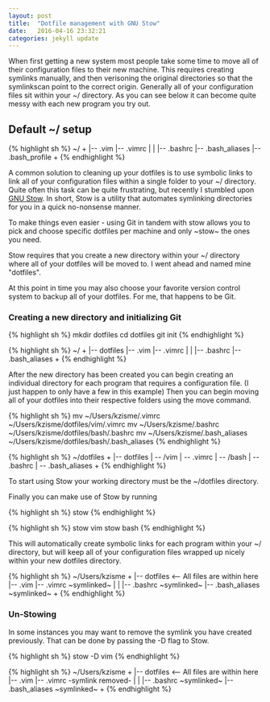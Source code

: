 ```yaml
---
layout: post
title:  "Dotfile management with GNU Stow"
date:   2016-04-16 23:32:21
categories: jekyll update
---
```


When first getting a new system most people take some time to move all of their configuration files to their new machine.  This requires creating symlinks manually, and then verisoning the original directories so that the symlinkscan point to the correct origin.  Generally all of your configuration files sit within your ~/ directory.  As you can see below it can become quite messy with each new program you try out.

## Default ~/ setup

{% highlight sh %}
~/
+
|-- .vim
|-- .vimrc
|
|
|-- .bashrc
|-- .bash_aliases
|-- .bash_profile
+
{% endhighlight %}

A common solution to cleaning up your dotfiles is to use symbolic links to
link all of your configuration files within a single folder to your ~/ directory.
Quite often this task can be quite frustrating, but recently I stumbled
upon [GNU Stow](https://www.gnu.org/software/stow/).  In short, Stow is a utility that automates
symlinking directories for you in a quick no-nonsense manner.

To make things even easier - using Git in tandem with stow allows you to pick
and choose specific dotfiles per machine and only ~stow~ the ones you need.  

Stow requires that you create a new directory within your ~/ directory where
all of your dotfiles will be moved to.  I went ahead and named mine
"dotfiles".

At this point in time you may also choose your favorite version control system to
backup all of your dotfiles.  For me, that happens to be Git.

### Creating a new directory and initializing Git

{% highlight sh %}
mkdir dotfiles 
cd dotfiles
git init
{% endhighlight %}


{% highlight sh %}
~/
+
|-- dotfiles
|-- .vim
|-- .vimrc
|
|
|-- .bashrc
|-- .bash_aliases
+
{% endhighlight %}

After the new directory has been created you can begin creating an
individual directory for each program that requires a configuration file.  (I
just happen to only have a few in this example)
Then you can begin moving all of your dotfiles into their respective folders
using the move command.

{% highlight sh %}
  mv ~/Users/kzisme/.vimrc ~/Users/kzisme/dotfiles/vim/.vimrc
  mv ~/Users/kzisme/.bashrc ~/Users/kzisme/dotfiles/bash/.bashrc
  mv ~/Users/kzisme/.bash_aliases ~/Users/kzisme/dotfiles/bash/.bash_aliases
{% endhighlight %}

{% highlight sh %}
~/dotfiles
+
|-- dotfiles
|   -- /vim
|       -- .vimrc
|   -- /bash
|       -- .bashrc
|       -- .bash_aliases
+
{% endhighlight %}

To start using Stow your working directory must be the ~/dotfiles directory.

Finally you can make use of Stow by running

{% highlight sh %}
stow <directoryname>
{% endhighlight %}

{% highlight sh %}
stow vim
stow bash
{% endhighlight %}

This will automatically create symbolic links for each program within your ~/
directory, but will keep all of your configuration files wrapped up nicely
within your new dotfiles directory.  

{% highlight sh %}
~/Users/kzisme
+
|-- dotfiles <-- All files are within here
|-- .vim
|-- .vimrc ~symlinked~
|
|
|-- .bashrc ~symlinked~
|-- .bash_aliases ~symlinked~
+
{% endhighlight %}

### Un-Stowing 
In some instances you may want to remove the symlink you have created
previously.  That can be done by passing the -D flag to Stow.

{% highlight sh %}
stow -D vim
{% endhighlight %}

{% highlight sh %}
~/Users/kzisme
+
|-- dotfiles <-- All files are within here
|-- .vim
|-- .vimrc -symlink removed-
|
|
|-- .bashrc ~symlinked~
|-- .bash_aliases ~symlinked~
+
{% endhighlight %}





